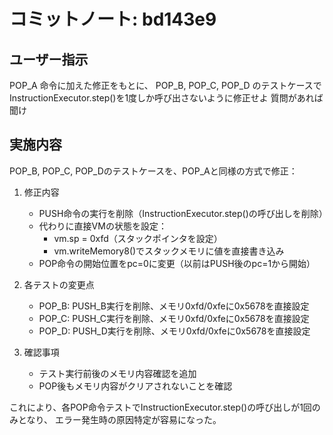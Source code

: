# コミットノート: bd143e9

## ユーザー指示

POP_A 命令に加えた修正をもとに、 POP_B, POP_C, POP_D のテストケースでInstructionExecutor.step()を1度しか呼び出さないように修正せよ
質問があれば聞け

## 実施内容

POP_B, POP_C, POP_Dのテストケースを、POP_Aと同様の方式で修正：

1. 修正内容
   - PUSH命令の実行を削除（InstructionExecutor.step()の呼び出しを削除）
   - 代わりに直接VMの状態を設定：
     - vm.sp = 0xfd（スタックポインタを設定）
     - vm.writeMemory8()でスタックメモリに値を直接書き込み
   - POP命令の開始位置をpc=0に変更（以前はPUSH後のpc=1から開始）

2. 各テストの変更点
   - POP_B: PUSH_B実行を削除、メモリ0xfd/0xfeに0x5678を直接設定
   - POP_C: PUSH_C実行を削除、メモリ0xfd/0xfeに0x5678を直接設定
   - POP_D: PUSH_D実行を削除、メモリ0xfd/0xfeに0x5678を直接設定

3. 確認事項
   - テスト実行前後のメモリ内容確認を追加
   - POP後もメモリ内容がクリアされないことを確認

これにより、各POP命令テストでInstructionExecutor.step()の呼び出しが1回のみとなり、
エラー発生時の原因特定が容易になった。
